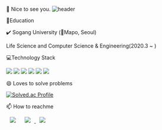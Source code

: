 👋 Nice to see you.
![header](https://capsule-render.vercel.app/api?type=Waving&text=AshtonSW&color=auto)

🌱Education

✔️ Sogang University (📍Mapo, Seoul)


Life Science and Computer Science & Engineering(2020.3 ~ )

💻Technology Stack


<img src="https://img.shields.io/badge/c-A8B9CC?style=for-the-badge&logo=c%2B%2B&logoColor=white">  <img src="https://img.shields.io/badge/c++-00599C?style=for-the-badge&logo=c%2B%2B&logoColor=white">  <img src="https://img.shields.io/badge/java-007396?style=for-the-badge&logo=java&logoColor=white">  <img src="https://img.shields.io/badge/mysql-4479A1?style=for-the-badge&logo=mysql&logoColor=white">  <img src="https://img.shields.io/badge/linux-FCC624?style=for-the-badge&logo=linux&logoColor=black">  <img src="https://img.shields.io/badge/github-181717?style=for-the-badge&logo=github&logoColor=white">


😄 Loves to solve problems


[![Solved.ac Profile](http://mazassumnida.wtf/api/v2/generate_badge?boj=bjsw)](https://solved.ac/bjsw/)


📫 How to reachme

 <img 
        src="http://img.shields.io/badge/-Tech%20Blog-655ced?style=flat&logo=github&link=https://AshtonSW.tistory.com/"
        style="height : auto; margin-left : 10px; margin-right : 10px;"/>
</a> <a href="https://instagram.com/won.sss">
    <img 
        src="http://img.shields.io/badge/-Instagram-black?style=flat&logo=Instagram&link=https://instagram.com/won.sss/"
        style="height : auto; margin-left : 10px; margin-right : 10px;"/>
</a> <a href="mailto:sprauncy76@gmail.com">
    <img 
        src="https://img.shields.io/badge/Gmail-d14836?style=flat-square&logo=Gmail&logoColor=white&link=mailto:sprauncy76@gmail.com"
        style="height : auto; margin-left : 10px; margin-right : 10px;"/>
  
  
<!--
**AshtonSW/AshtonSW** is a ✨ _special_ ✨ repository because its `README.md` (this file) appears on your GitHub profile.

Here are some ideas to get you started:

- 🔭 I’m currently working on ...
- 🌱 I’m currently learning ...
- 👯 I’m looking to collaborate on ...
- 🤔 I’m looking for help with ...
- 💬 Ask me about ...
- 📫 How to reach me: ...
- 😄 Pronouns: ...
- ⚡ Fun fact: ...
-->
